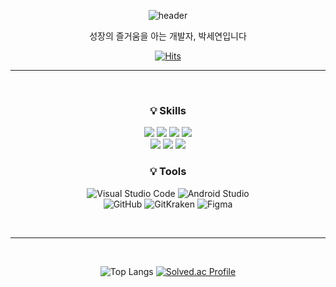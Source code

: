 <div align="center"> 

![header](https://capsule-render.vercel.app/api?type=Waving&text=Hi,There!%20(●'◡'●)&height=200&fontColor=ffffff&fontAlignY=40)

성장의 즐거움을 아는 개발자, 박세연입니다 <br>

[![Hits](https://hits.seeyoufarm.com/api/count/incr/badge.svg?url=https%3A%2F%2Fgithub.com%2Fyeon7485%2Fhit-counter&count_bg=%2379C83D&title_bg=%23555555&icon=&icon_color=%23E7E7E7&title=hits&edge_flat=false)](https://hits.seeyoufarm.com)
<br>
  
  ---

<br>
  
### 💡 Skills
<img src="https://img.shields.io/badge/react-61DAFB?style=for-the-badge&logo=react&logoColor=black"> 
<img src="https://img.shields.io/badge/javascript-F7DF1E?style=for-the-badge&logo=javascript&logoColor=black"> 
<img src="https://img.shields.io/badge/html5-E34F26?style=for-the-badge&logo=html5&logoColor=white"> 
<img src="https://img.shields.io/badge/css-1572B6?style=for-the-badge&logo=css3&logoColor=white"> 
  <br/>
<img src="https://img.shields.io/badge/java-007396?style=for-the-badge&logo=java&logoColor=white">
<img src="https://img.shields.io/badge/python-3776AB?style=for-the-badge&logo=python&logoColor=white"> 
<img src="https://img.shields.io/badge/firebase-FFCA28?style=for-the-badge&logo=firebase&logoColor=white">

  
### 💡 Tools
![Visual Studio Code](https://img.shields.io/badge/Visual%20Studio%20Code-007ACC.svg?&style=for-the-badge&logo=Visual%20Studio%20Code&logoColor=white)
![Android Studio](https://img.shields.io/badge/Android%20Studio-3DDC84.svg?&style=for-the-badge&logo=Android%20Studio&logoColor=white)
<br/>
![GitHub](https://img.shields.io/badge/GitHub-181717.svg?&style=for-the-badge&logo=GitHub&logoColor=white)
![GitKraken](https://img.shields.io/badge/GitKraken-179287.svg?&style=for-the-badge&logo=GitKraken&logoColor=white)
![Figma](https://img.shields.io/badge/Figma-F24E1E.svg?&style=for-the-badge&logo=Figma&logoColor=white)

  
<br>
 
------
  
<br>
  
![Top Langs](https://github-readme-stats.vercel.app/api/top-langs/?username=yeon7485&langs_count=10&layout=compact&theme=omni) [![Solved.ac Profile](http://mazassumnida.wtf/api/v2/generate_badge?boj=yeon7485)](https://solved.ac/yeon7485/)

</div>
